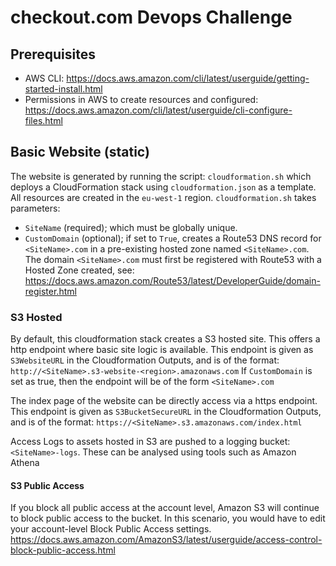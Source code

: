 # checkout.com Devops Challenge

## Prerequisites
- AWS CLI: https://docs.aws.amazon.com/cli/latest/userguide/getting-started-install.html
- Permissions in AWS to create resources and configured: https://docs.aws.amazon.com/cli/latest/userguide/cli-configure-files.html

## Basic Website (static)
The website is generated by running the script: `cloudformation.sh` which deploys a CloudFormation stack using `cloudformation.json` as a template.
All resources are created in the `eu-west-1` region. `cloudformation.sh` takes parameters:
- `SiteName` (required); which must be globally unique.
- `CustomDomain` (optional); if set to `True`, creates a Route53 DNS record for `<SiteName>.com` in a pre-existing hosted zone named `<SiteName>.com`. The domain `<SiteName>.com` must first be registered with Route53 with a Hosted Zone created, see: https://docs.aws.amazon.com/Route53/latest/DeveloperGuide/domain-register.html

### S3 Hosted
By default, this cloudformation stack creates a S3 hosted site. This offers a http endpoint where basic site logic is available.
This endpoint is given as `S3WebsiteURL` in the Cloudformation Outputs, and is of the format: `http://<SiteName>.s3-website-<region>.amazonaws.com`
If `CustomDomain` is set as true, then the endpoint will be of the form `<SiteName>.com`

The index page of the website can be directly access via a https endpoint.
This endpoint is given as `S3BucketSecureURL` in the Cloudformation Outputs, and is of the format: `https://<SiteName>.s3.amazonaws.com/index.html`

Access Logs to assets hosted in S3 are pushed to a logging bucket: `<SiteName>-logs`. These can be analysed using tools such as Amazon Athena

#### S3 Public Access
If you block all public access at the account level, Amazon S3 will continue to block public access to the bucket.
In this scenario, you would have to edit your account-level Block Public Access settings.
https://docs.aws.amazon.com/AmazonS3/latest/userguide/access-control-block-public-access.html
